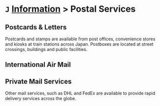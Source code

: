 # `J` [Information](../information) > Postal Services

## Postcards & Letters
Postcards and stamps are available from post offices, convenience stores and kiosks at train stations across Japan. Postboxes are located at street crossings, buildings and public facilities.

## International Air Mail
<!-- more information required -->

## Private Mail Services
Other mail services, such as DHL and FedEx are available to provide rapid delivery services across the globe.
